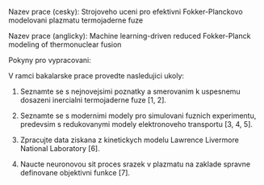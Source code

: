 Nazev prace (cesky):          Strojoveho uceni pro efektivni Fokker-Planckovo modelovani plazmatu termojaderne fuze 

Nazev prace (anglicky):       Machine learning-driven reduced Fokker-Planck modeling of thermonuclear fusion

Pokyny pro vypracovani:

V ramci bakalarske prace provedte nasledujici ukoly:

1) Seznamte se s nejnovejsimi poznatky a smerovanim k uspesnemu dosazeni inercialni termojaderne fuze [1, 2].

2) Seznamte se s modernimi modely pro simulovani fuznich experimentu, predevsim s redukovanymi modely elektronoveho transportu [3, 4, 5].

3) Zpracujte data ziskana z kinetickych modelu Lawrence Livermore National Laboratory [6].

4) Naucte neuronovou sit proces srazek v plazmatu na zaklade spravne definovane objektivni funkce [7].
